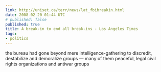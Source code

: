 ```yaml
---
link: http://uniset.ca/terr/news/lat_fbibreakin.html
date: 2008-02-20 01:44 UTC
# published: false
published: true
title: A break-in to end all break-ins - Los Angeles Times
tags:
- politics
---
```


the bureau had gone beyond mere intelligence-gathering to discredit, destabilize and demoralize groups — many of them peaceful, legal civil rights organizations and antiwar groups

